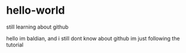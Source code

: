 # hello-world
still learning about github

hello im baldian, and i still dont know about github 
im just following the tutorial
